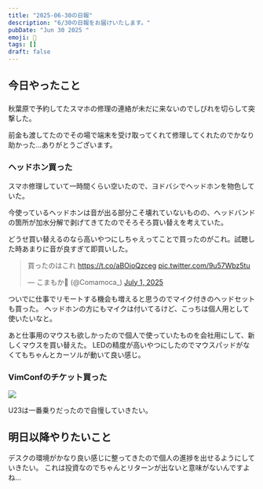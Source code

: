 ```yaml
---
title: "2025-06-30の日報"
description: "6/30の日報をお届けいたします。"
pubDate: "Jun 30 2025 "
emoji: 🦊
tags: []
draft: false
---
```


## 今日やったこと

### 

秋葉原で予約してたスマホの修理の連絡が未だに来ないのでしびれを切らして突撃した。

前金も渡してたのでその場で端末を受け取ってくれて修理してくれたのでかなり助かった...ありがとうございます。

### ヘッドホン買った

スマホ修理していて一時間くらい空いたので、ヨドバシでヘッドホンを物色していた。

今使っているヘッドホンは音が出る部分こそ壊れていないものの、ヘッドバンドの箇所が加水分解で剥げてきてたのでそろそろ買い替えを考えていた。

どうせ買い替えるのなら高いやつにしちゃえってことで買ったのがこれ。試聴した時あまりに音が良すぎて即買いした。

<blockquote class="twitter-tweet"><p lang="ja" dir="ltr">買ったのはこれ <a href="https://t.co/aBOioQzceg">https://t.co/aBOioQzceg</a> <a href="https://t.co/9u57Wbz5tu">pic.twitter.com/9u57Wbz5tu</a></p>&mdash; こまもか🦊 (@Comamoca_) <a href="https://twitter.com/Comamoca_/status/1940070130492284989?ref_src=twsrc%5Etfw">July 1, 2025</a></blockquote> <script async src="https://platform.twitter.com/widgets.js" charset="utf-8"></script>

ついでに仕事でリモートする機会も増えると思うのでマイク付きのヘッドセットも買った。
ヘッドホンの方にもマイクは付いてるけど、こっちは個人用として使いたいなと。

あと仕事用のマウスも欲しかったので個人で使っていたものを会社用にして、新しくマウスを買い替えた。
LEDの精度が高いやつにしたのでマウスパッドがなくてもちゃんとカーソルが動いて良い感じ。

### VimConfのチケット買った

![](/img/2025-07-06-032809.png)

U23は一番乗りだったので自慢していきたい。

## 明日以降やりたいこと

デスクの環境がかなり良い感じに整ってきたので個人の進捗を出せるようにしていきたい。
これは投資なのでちゃんとリターンが出ないと意味がないんですよね...
